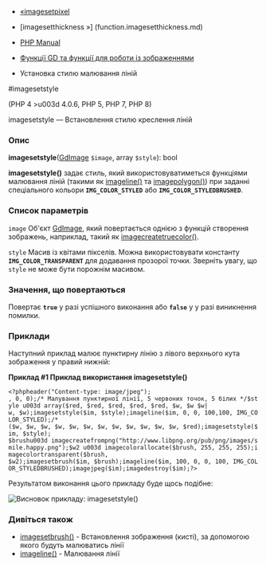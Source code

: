 - [«imagesetpixel](function.imagesetpixel.md)
- [imagesetthickness »] (function.imagesetthickness.md)

- [PHP Manual](index.md)
- [Функції GD та функції для роботи із зображеннями](ref.image.md)
- Установка стилю малювання ліній

#imagesetstyle

(PHP 4 \>u003d 4.0.6, PHP 5, PHP 7, PHP 8)

imagesetstyle — Встановлення стилю креслення ліній

### Опис

**imagesetstyle**([GdImage](class.gdimage.md) `$image`, array
`$style`): bool

**imagesetstyle()** задає стиль, який використовуватиметься функціями
малювання ліній (такими як [imageline()](function.imageline.md) та
[imagepolygon()](function.imagepolygon.md)) при заданні спеціального
кольори **`IMG_COLOR_STYLED`** або **`IMG_COLOR_STYLEDBRUSHED`**.

### Список параметрів

`image`
Об'єкт [GdImage](class.gdimage.md), який повертається однією з функцій
створення зображень, наприклад, такий як
[imagecreatetruecolor()](function.imagecreatetruecolor.md).

`style`
Масив із квітами пікселів. Можна використовувати константу
**`IMG_COLOR_TRANSPARENT`** для додавання прозорої точки. Зверніть
увагу, що `style` не може бути порожнім масивом.

### Значення, що повертаються

Повертає **`true`** у разі успішного виконання або **`false`** у
у разі виникнення помилки.

### Приклади

Наступний приклад малює пунктирну лінію з лівого верхнього кута
зображення у правий нижній:

**Приклад #1 Приклад використання **imagesetstyle()****

`<?phpheader("Content-type: image/jpeg"); , 0, 0);/* Малування пунктирної лінії, 5 червоних точок, 5 білих */$style u003d array($red, $red, $red, $red, $red, $w, $w $w| w, $w);imagesetstyle($im, $style);imageline($im, 0, 0, 100,100, IMG_COLOR_STYLED);/* ($w, $w, $w, $w, $w, $w, $w, $w, $w, $w, $w, $w, $red);imagesetstyle($im, $style); $brushu003d imagecreatefrompng("http://www.libpng.org/pub/png/images/smile.happy.png");$w2 u003d imagecolorallocate($brush, 255, 255, 255);imagecolortransparent($brush, $w2);imagesetbrush($im, $brush);imageline($im, 100, 0, 0, 100, IMG_COLOR_STYLEDBRUSHED);imagejpeg($im);imagedestroy($im);?> `

Результатом виконання цього прикладу буде щось подібне:

![Висновок прикладу:
imagesetstyle()](images/21009b70229598c6a80eef8b45bf282b-imagesetstyle.jpg)

### Дивіться також

- [imagesetbrush()](function.imagesetbrush.md) - Встановлення
зображення (кисті), за допомогою якого будуть малюватись лінії
- [imageline()](function.imageline.md) - Малювання лінії
